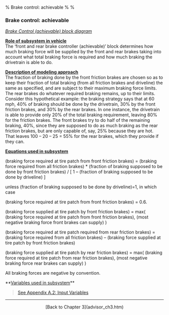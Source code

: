 % Brake control: achievable
% 
% 

### Brake control: achievable

*[Brake Control (achievable) block diagram](brake.gif)*

**<u>Role of subsystem in vehicle</u>** \
The ‘front and rear brake controller (achievable)’ block determines how
much braking force will be supplied by the front and rear brakes taking
into account what total braking force is required and how much braking
the drivetrain is able to do.

**<u>Description of modeling approach</u>** \
The fraction of braking done by the front friction brakes are chosen so
as to keep their fraction of total braking (from all friction brakes and
driveline) the same as specified, and are subject to their maximum
braking force limits. The rear brakes do whatever required braking
remains, up to their limits. Consider this hypothetical example: the
braking strategy says that at 60 mph, 40% of braking should be done by
the drivetrain, 30% by the front friction brakes, and 30% by the rear
brakes. In one instance, the drivetrain is able to provide only 20% of
the total braking requirement, leaving 80% for the friction brakes. The
front brakes try to do half of the remaining braking, 40%, since they
are supposed to do as much braking as the rear friction brakes, but are
only capable of, say, 25% because they are hot. That leaves 100 – 20 –
25 = 55% for the rear brakes, which they provide if they can.

**<u>Equations used in subsystem</u>**

(braking force required at tire patch from front friction brakes) =
(braking force required from all friction brakes) \* (fraction of
braking supposed to be done by front friction brakes) / [ 1 – (fraction
of braking supposed to be done by driveline) ]

unless (fraction of braking supposed to be done by driveline)=1, in
which case

(braking force required at tire patch from front friction brakes) = 0.6.

(braking force supplied at tire patch by front friction brakes) = max(
(braking force required at tire patch from front friction brakes), (most
negative braking force front brakes can supply) )

(braking force required at tire patch required from rear friction
brakes) = (braking force required from all friction brakes) – (braking
force supplied at tire patch by front friction brakes)

(braking force supplied at tire patch by rear friction brakes) = max(
(braking force required at tire patch from rear friction brakes), (most
negative braking force rear brakes can supply) )

All braking forces are negative by convention.

<p>
**<u>Variables used in subsystem</u>**

> [See Appendix A.2: Input
> Variables](advisor_appendices.htm#Appendix%20A.2%20Input)

* * * * *

<center>
[Back to Chapter 3](advisor_ch3.htm)

</center>
